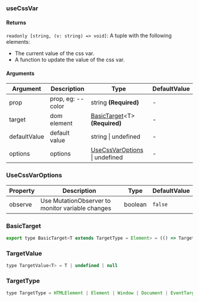 ### useCssVar

#### Returns

`readonly [string, (v: string) => void]`: A tuple with the following elements:

- The current value of the css var.
- A function to update the value of the css var.

#### Arguments

| Argument     | Description       | Type                                                | DefaultValue |
| ------------ | ----------------- | --------------------------------------------------- | ------------ |
| prop         | prop, eg: --color | string **(Required)**                               | -            |
| target       | dom element       | [BasicTarget](#BasicTarget)&lt;T&gt; **(Required)** | -            |
| defaultValue | default value     | string \| undefined                                 | -            |
| options      | options           | [UseCssVarOptions](#UseCssVarOptions) \| undefined  | -            |

### UseCssVarOptions

| Property | Description                                      | Type    | DefaultValue |
| -------- | ------------------------------------------------ | ------- | ------------ |
| observe  | Use MutationObserver to monitor variable changes | boolean | `false`      |

### BasicTarget

```js
export type BasicTarget<T extends TargetType = Element> = (() => TargetValue<T>) | TargetValue<T> | MutableRefObject<TargetValue<T>>
```

### TargetValue

```js
type TargetValue<T> = T | undefined | null
```

### TargetType

```js
type TargetType = HTMLElement | Element | Window | Document | EventTarget
```
